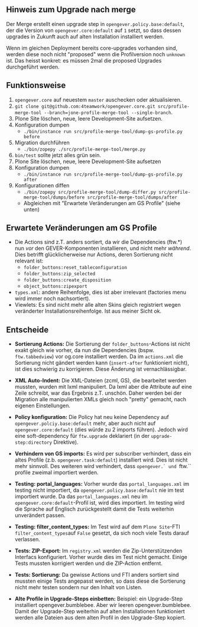 ## Hinweis zum Upgrade nach merge

Der Merge erstellt einen upgrade step in ``opengever.policy.base:default``, der
die Version von ``opengever.core:default`` auf ``1`` setzt, so dass dessen
upgrades in Zukunft auch auf alten Installation installiert werden.

Wenn im gleichen Deployment bereits core-upgrades vorhanden sind, werden diese
noch nicht "proposed" wenn die Profilversion noch ``unknown`` ist.
Das heisst konkret: es müssen 2mal die proposed Upgrades durchgeführt werden.


## Funktionsweise

1. `opengever.core` auf neuestem `master` auschecken oder aktualisieren.
2. ``git clone git@github.com:4teamwork/opengever.core.git src/profile-merge-tool --branch=jone-profile-merge-tool --single-branch``.
3. Plone Site löschen, neue, leere Development-Site aufsetzen.
4. Konfiguration dumpen
   - ``./bin/instance run src/profile-merge-tool/dump-gs-profile.py before``
5. Migration durchführen
   - ``./bin/zopepy ./src/profile-merge-tool/merge.py``
6. ``bin/test`` sollte jetzt alles grün sein.
7. Plone Site löschen, neue, leere Development-Site aufsetzen
8. Konfiguration dumpen
   - ``./bin/instance run src/profile-merge-tool/dump-gs-profile.py after``
9. Konfigurationen diffen
   - ``./bin/zopepy src/profile-merge-tool/dump-differ.py src/profile-merge-tool/dumps/before src/profile-merge-tool/dumps/after``
   - Abgleichen mit "Erwartete Veränderungen am GS Profile" (siehe unten)



## Erwartete Veränderungen am GS Profile

- Die Actions sind z.T. anders sortiert, da wir die Dependencies (ftw.*) nun
  *vor* den GEVER-Komponenten installieren, und nicht mehr *während*. Dies
  betrifft glücklicherweise nur Actions, deren Sortierung nicht relevant ist:
    - ``folder_buttons:reset_tableconfiguration``
    - ``folder_buttons:zip_selected``
    - ``folder_buttons:create_disposition``
    - ``object_buttons:zipexport``
- ``types.xml``: andere Reihenfolge, dies ist aber irrelevant (factories menu
  wird immer noch nachsortiert).
- Viewlets: Es sind nicht mehr alle alten Skins gleich registriert wegen
  veränderter Installationsreihenfolge. Ist aus meiner Sicht ok.


## Entscheide

- **Sortierung Actions:** Die Sortierung der ``folder_buttons``-Actions ist
    nicht exakt gleich wie vorher, da nun die Dependencies
    (bspw. ``ftw.tabbedview``) vor og.core installiert werden.
    Da im ``actions.xml`` die Sortierung nicht gändert werden kann
    (``insert-after`` funktioniert nicht), ist dies schwierig zu korrigieren.
    Diese Änderung ist vernachlässigbar.

- **XML Auto-Indent:** Die XML-Dateien (zcml, GS), die bearbeitet werden
    mussten, wurden mit lxml manipuliert. Da lxml aber die Attribute auf eine
    Zeile schreibt, war das Ergebnis z.T. unschön.
    Daher werden bei der Migration alle manipulierten XMLs gleich noch "pretty"
    gemacht, nach eigenen Einstellungen.

- **Policy konfiguration:** Die Policy hat neu keine Dependency auf
    ``opengever.polciy.base:default`` mehr, aber auch nicht auf
    ``opengever.core:default`` (dies würde zu 2 imports führen).
    Jedoch wird eine soft-dependency für ``ftw.upgrade`` deklariert (in der
    ``upgrade-step:directory`` Direktive).

- **Verhindern von GS imports:** Es wird per subscriber verhindert, dass ein
    altes Profile (z.b. ``opengever.task:default``) installiert wird. Dies ist
    nicht mehr sinnvoll. Des weiteren wird verhindert, dass ``opengever.` und
    ``ftw.`` profile zweimal importiert werden.

- **Testing: portal_languages:** Vorher wurde das ``portal_languages.xml`` im
    testing nicht importiert, da ``opengever.policy.base:default`` nie im test
    importiert wurde.
    Da das ``portal_languages.xml`` neu im ``opengever.core:default``-Profil
    ist, wird dies importiert. Im testing wird die Sprache auf Englisch
    zurückgestellt damit die Tests weiterhin unverändert passen.

- **Testing: filter_content_types:** Im Test wird auf dem ``Plone Site``-FTI
    ``filter_content_types``auf ``False`` gesetzt, da sich noch viele Tests
    darauf verlassen.

- **Tests: ZIP-Export:** Im ``registry.xml`` werden die Zip-Unterstützenden
    Interfacs konfiguriert. Vorher wurde dies im Test nicht gemacht.
    Einige Tests mussten korrigiert werden und die ZIP-Action entfernt.

- **Tests: Sortierung:** Da gewisse Actions und FTI anders sortiert sind mussten
    einige Tests angepasst werden, so dass diese die Sortierung nicht mehr
    testen sondern nur den Inhalt von Listen.

- **Alte Profile in Upgrade-Steps einbetten:** Beispiel: ein Upgrade-Step
    installiert opengever.bumblebee. Aber wir leeren opengever.bumblebee.
    Damit der Upgrade-Step weiterhin auf alten Installationen funktioniert
    werden alle Dateien aus dem alten Profil in den Upgrade-Step kopiert.
